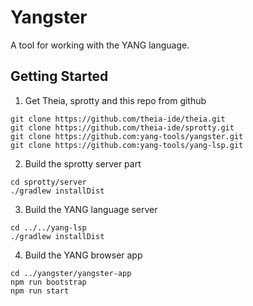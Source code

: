 # Yangster

A tool for working with the YANG language.


## Getting Started

1) Get Theia, sprotty and this repo from github
```{bash}
git clone https://github.com/theia-ide/theia.git
git clone https://github.com/theia-ide/sprotty.git
git clone https://github.com:yang-tools/yangster.git
git clone https://github.com:yang-tools/yang-lsp.git
```
2) Build the sprotty server part
```
cd sprotty/server
./gradlew installDist
```
3) Build the YANG language server
```
cd ../../yang-lsp
./gradlew installDist
```
4) Build the YANG browser app
```
cd ../yangster/yangster-app
npm run bootstrap
npm run start
```
